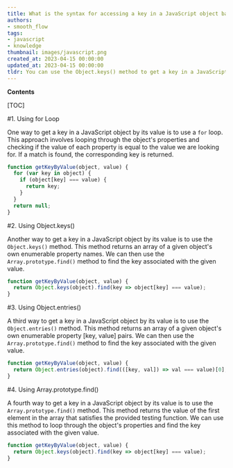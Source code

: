 ```yaml
---
title: What is the syntax for accessing a key in a JavaScript object based on its value?
authors:
- smooth_flow
tags:
- javascript
- knowledge
thumbnail: images/javascript.png
created_at: 2023-04-15 00:00:00
updated_at: 2023-04-15 00:00:00
tldr: You can use the Object.keys() method to get a key in a JavaScript object by its value.
---
```


**Contents**

[TOC]

#1. Using for Loop

One way to get a key in a JavaScript object by its value is to use a `for` loop. This approach involves looping through the object's properties and checking if the value of each property is equal to the value we are looking for. If a match is found, the corresponding key is returned.

```javascript
function getKeyByValue(object, value) {
  for (var key in object) {
    if (object[key] === value) {
      return key;
    }
  }
  return null;
}
```

#2. Using Object.keys()

Another way to get a key in a JavaScript object by its value is to use the `Object.keys()` method. This method returns an array of a given object's own enumerable property names. We can then use the `Array.prototype.find()` method to find the key associated with the given value.

```javascript
function getKeyByValue(object, value) {
  return Object.keys(object).find(key => object[key] === value);
}
```

#3. Using Object.entries()

A third way to get a key in a JavaScript object by its value is to use the `Object.entries()` method. This method returns an array of a given object's own enumerable property [key, value] pairs. We can then use the `Array.prototype.find()` method to find the key associated with the given value.

```javascript
function getKeyByValue(object, value) {
  return Object.entries(object).find(([key, val]) => val === value)[0];
}
```

#4. Using Array.prototype.find()

A fourth way to get a key in a JavaScript object by its value is to use the `Array.prototype.find()` method. This method returns the value of the first element in the array that satisfies the provided testing function. We can use this method to loop through the object's properties and find the key associated with the given value.

```javascript
function getKeyByValue(object, value) {
  return Object.keys(object).find(key => object[key] === value);
}
```

